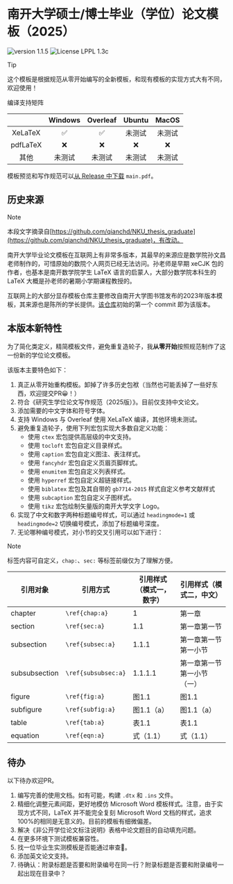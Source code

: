 # 南开大学硕士/博士毕业（学位）论文模板（2025）

![version 1.1.5](https://img.shields.io/badge/version-1.1.5-blue)
![License LPPL 1.3c](https://img.shields.io/badge/License-LPPL%201.3c-blue?logo=latex&logoColor=white)

> [!TIP]
> 这个模板是根据规范从零开始编写的全新模板，和现有模板的实现方式大有不同，欢迎使用！

编译支持矩阵

|  | Windows | Overleaf | Ubuntu | MacOS |
|:--:|:--:|:--:|:--:|:--:|
| XeLaTeX | ✅ | ✅ | 未测试 | 未测试 |
| pdfLaTeX | ❌ | ❌ | ❌ | ❌ |
| 其他 | 未测试 | 未测试 | 未测试 | 未测试 |

模板预览和写作规范可以[从 Release 中下载](https://github.com/alumik/nkthesis/releases/latest) `main.pdf`。

## 历史来源

> [!NOTE]
> 本段文字摘录自[https://github.com/qianchd/NKU_thesis_graduate](https://github.com/qianchd/NKU_thesis_graduate)，有改动。

南开大学毕业论文模板在互联网上有非常多版本，其最早的来源应是数学院孙文昌老师制作的，可惜原始的数院个人网页已经无法访问。孙老师是早期 xeCJK 包的作者，也基本是南开数学院学生 LaTeX 语言的启蒙人，大部分数学院本科生的 LaTeX 大概是孙老师的暑期小学期课程教授的。

互联网上的大部分显存模板仓库主要修改自南开大学图书馆发布的2023年版本模板，其来源也是陈所的学长提供。[该仓库](https://github.com/qianchd/NKU_thesis_graduate)初始的第一个 commit 即为该版本。

## 本版本新特性

为了简化类定义，精简模板文件，避免重复造轮子，我**从零开始**按照规范制作了这一份新的学位论文模板。

该版本主要特色如下：

1. 真正从零开始重构模板。卸掉了许多历史包袱（当然也可能丢掉了一些好东西，欢迎提交PR😀！）
2. 符合《研究生学位论文写作规范（2025版）》。目前仅支持中文论文。
3. 添加需要的中文字体和符号字体。
4. 支持 Windows 与 Overleaf 使用 XeLaTeX 编译，其他环境未测试。
5. 避免重复造轮子，使用下列宏包实现大多数自定义功能：
    - 使用 `ctex` 宏包提供高层级的中文支持。
    - 使用 `tocloft` 宏包自定义目录样式。
    - 使用 `caption` 宏包自定义图注、表注样式。
    - 使用 `fancyhdr` 宏包自定义页眉页脚样式。
    - 使用 `enumitem` 宏包自定义列表样式。
    - 使用 `hyperref` 宏包自定义超链接样式。
    - 使用 `biblatex` 宏包及其自带的 `gb7714-2015` 样式自定义参考文献样式
    - 使用 `subcaption` 宏包自定义子图样式。
    - 使用 `tikz` 宏包绘制矢量版的南开大学文字 Logo。
6. 实现了中文和数字两种标题编号样式，可以通过 `headingmode=1` 或 `headingmode=2` 切换编号模式，添加了标题编号深度。
7. 无论哪种编号模式，对小节的交叉引用可以如下进行：
   
> [!NOTE]
> 标签内容可自定义，`chap:`、`sec:` 等标签前缀仅为了理解方便。

| 引用对象 | 引用方式 | 引用样式（模式一，数字） | 引用样式（模式二，中文） |
| ------- | ------- | -------- | -------- |
| chapter | `\ref{chap:a}` | 1 | 第一章 |
| section | `\ref{sec:a}` | 1.1 | 第一章第一节 |
| subsection | `\ref{subsec:a}` | 1.1.1 | 第一章第一节第一小节 |
| subsubsection | `\ref{subsubsec:a}` | 1.1.1.1 | 第一章第一节第一小节（一） |
| figure | `\ref{fig:a}` | 图1.1 | 图1.1 |
| subfigure | `\ref{subfig:a}` | 图1.1（a） | 图1.1（a） |
| table | `\ref{tab:a}` | 表1.1 | 表1.1 |
| equation | `\ref{eqn:a}` | 式（1.1） | 式（1.1） |

## 待办

以下待办欢迎PR。

1. 编写完善的使用文档。如有可能，构建 `.dtx` 和 `.ins` 文件。
2. 精细化调整元素间距，更好地模仿 Microsoft Word 模板样式。注意，由于实现方式不同，LaTeX 并不能完全复刻 Microsoft Word 文档的样式，追求100%的相同是无意义的。目前的模板有细微偏差。
3. 解决《非公开学位论文标注说明》表格中论文题目的自动填充问题。
4. 在更多环境下测试模板兼容性。
5. 找一位毕业生实测模板是否能通过审查🤣。
6. 添加英文论文支持。
7. 待确认：附录标题是否要和附录编号在同一行？附录标题是否要和附录编号一起出现在目录中？
